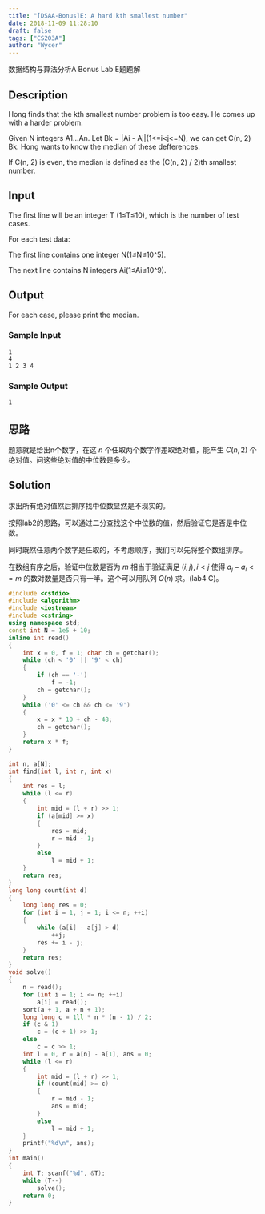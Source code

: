 ```yaml
---
title: "[DSAA-Bonus]E: A hard kth smallest number"
date: 2018-11-09 11:28:10
draft: false
tags: ["CS203A"]
author: "Wycer"
---
```


数据结构与算法分析A Bonus Lab E题题解

<!-- more -->

## Description
Hong finds that the kth smallest number problem is too easy.  He comes up with a harder problem.

Given N integers A1...An.  Let Bk = |Ai - Aj|(1<=i<j<=N), we can get C(n, 2) Bk. Hong wants to know the median of these defferences.

If C(n, 2) is even, the median is defined as the (C(n, 2) / 2)th smallest number.

## Input
The first line will be an integer T (1≤T≤10), which is the number of test cases.  

For each test data:

The first line contains one integer N(1≤N≤10^5).

The next line contains N integers Ai(1≤Ai≤10^9).

## Output
For each case, please print the median.

### Sample Input
```
1
4
1 2 3 4
```
### Sample Output
```
1
```

## 思路

题意就是给出n个数字，在这 $n$ 个任取两个数字作差取绝对值，能产生 $C(n, 2)$ 个绝对值。问这些绝对值的中位数是多少。

## Solution

求出所有绝对值然后排序找中位数显然是不现实的。

按照lab2的思路，可以通过二分查找这个中位数的值，然后验证它是否是中位数。

同时既然任意两个数字是任取的，不考虑顺序，我们可以先将整个数组排序。

在数组有序之后，验证中位数是否为 $m$ 相当于验证满足 $(i, j), i < j$ 使得 $a_j - a_i <= m$ 的数对数量是否只有一半。这个可以用队列 $O(n)$ 求。(lab4 C)。

``` cpp
#include <cstdio>
#include <algorithm>
#include <iostream>
#include <cstring>
using namespace std;
const int N = 1e5 + 10;
inline int read()
{
    int x = 0, f = 1; char ch = getchar();
    while (ch < '0' || '9' < ch)
    {
        if (ch == '-')
            f = -1;
        ch = getchar();
    }
    while ('0' <= ch && ch <= '9')
    {
        x = x * 10 + ch - 48;
        ch = getchar();
    }
    return x * f;
}

int n, a[N];
int find(int l, int r, int x)
{
    int res = l;
    while (l <= r)
    {
        int mid = (l + r) >> 1;
        if (a[mid] >= x)
        {
            res = mid;
            r = mid - 1;
        }
        else 
            l = mid + 1;
    }
    return res;
}
long long count(int d)
{
    long long res = 0;
    for (int i = 1, j = 1; i <= n; ++i)
    {
        while (a[i] - a[j] > d)
            ++j;
        res += i - j;
    }
    return res;
}
void solve()
{
    n = read();
    for (int i = 1; i <= n; ++i)
        a[i] = read();
    sort(a + 1, a + n + 1);
    long long c = 1ll * n * (n - 1) / 2;
    if (c & 1)
        c = (c + 1) >> 1;
    else
        c = c >> 1;
    int l = 0, r = a[n] - a[1], ans = 0;
    while (l <= r)
    {
        int mid = (l + r) >> 1;
        if (count(mid) >= c)
        {
            r = mid - 1;
            ans = mid;
        }
        else
            l = mid + 1;
    }
    printf("%d\n", ans);
}
int main()
{
    int T; scanf("%d", &T);
    while (T--)
        solve();
    return 0;
}
```